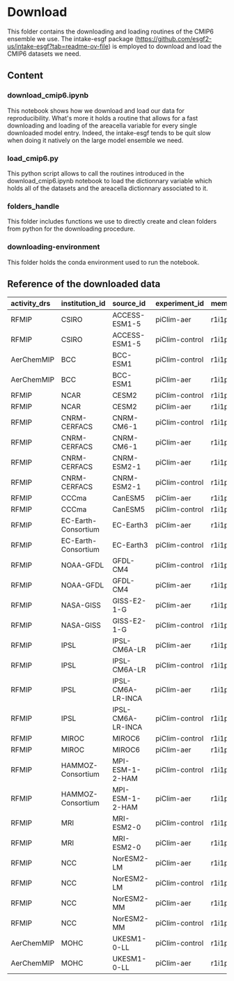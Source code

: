 # Download

This folder contains the downloading and loading routines of the CMIP6 ensemble we use. The intake-esgf package (https://github.com/esgf2-us/intake-esgf?tab=readme-ov-file) is employed to download and load the CMIP6 datasets we need.

## Content

### download_cmip6.ipynb

This notebook shows how we download and load our data for reproducibility. What's more it holds a routine that allows for a fast downloading and loading of the areacella variable for every single downloaded model entry. Indeed, the intake-esgf tends to be quit slow when doing it natively on the large model ensemble we need.

### load_cmip6.py

This python script allows to call the routines introduced in the download_cmip6.ipynb notebook to load the dictionnary variable which holds all of the datasets and the areacella dictionnary associated to it.

### folders_handle

This folder includes functions we use to directly create and clean folders from python for the downloading procedure.

### downloading-environment

This folder holds the conda environment used to run the notebook.

## Reference of the downloaded data

| activity_drs   | institution_id      | source_id         | experiment_id   | member_id   | table_id   | grid_label   |
|:---------------|:--------------------|:------------------|:----------------|:------------|:-----------|:-------------|
| RFMIP          | CSIRO               | ACCESS-ESM1-5     | piClim-aer      | r1i1p1f1    | Amon       | gn           |
| RFMIP          | CSIRO               | ACCESS-ESM1-5     | piClim-control  | r1i1p1f1    | Amon       | gn           |
| AerChemMIP     | BCC                 | BCC-ESM1          | piClim-control  | r1i1p1f1    | Amon       | gn           |
| AerChemMIP     | BCC                 | BCC-ESM1          | piClim-aer      | r1i1p1f1    | Amon       | gn           |
| RFMIP          | NCAR                | CESM2             | piClim-control  | r1i1p1f1    | Amon       | gn           |
| RFMIP          | NCAR                | CESM2             | piClim-aer      | r1i1p1f1    | Amon       | gn           |
| RFMIP          | CNRM-CERFACS        | CNRM-CM6-1        | piClim-control  | r1i1p1f2    | Amon       | gr           |
| RFMIP          | CNRM-CERFACS        | CNRM-CM6-1        | piClim-aer      | r1i1p1f2    | Amon       | gr           |
| RFMIP          | CNRM-CERFACS        | CNRM-ESM2-1       | piClim-aer      | r1i1p1f2    | Amon       | gr           |
| RFMIP          | CNRM-CERFACS        | CNRM-ESM2-1       | piClim-control  | r1i1p1f2    | Amon       | gr           |
| RFMIP          | CCCma               | CanESM5           | piClim-aer      | r1i1p2f1    | Amon       | gn           |
| RFMIP          | CCCma               | CanESM5           | piClim-control  | r1i1p2f1    | Amon       | gn           |
| RFMIP          | EC-Earth-Consortium | EC-Earth3         | piClim-aer      | r1i1p1f1    | Amon       | gr           |
| RFMIP          | EC-Earth-Consortium | EC-Earth3         | piClim-control  | r1i1p1f1    | Amon       | gr           |
| RFMIP          | NOAA-GFDL           | GFDL-CM4          | piClim-control  | r1i1p1f1    | Amon       | gr1          |
| RFMIP          | NOAA-GFDL           | GFDL-CM4          | piClim-aer      | r1i1p1f1    | Amon       | gr1          |
| RFMIP          | NASA-GISS           | GISS-E2-1-G       | piClim-aer      | r1i1p1f1    | Amon       | gn           |
| RFMIP          | NASA-GISS           | GISS-E2-1-G       | piClim-control  | r1i1p1f1    | Amon       | gn           |
| RFMIP          | IPSL                | IPSL-CM6A-LR      | piClim-aer      | r1i1p1f1    | Amon       | gr           |
| RFMIP          | IPSL                | IPSL-CM6A-LR      | piClim-control  | r1i1p1f1    | Amon       | gr           |
| RFMIP          | IPSL                | IPSL-CM6A-LR-INCA | piClim-aer      | r1i1p1f1    | Amon       | gr           |
| RFMIP          | IPSL                | IPSL-CM6A-LR-INCA | piClim-control  | r1i1p1f1    | Amon       | gr           |
| RFMIP          | MIROC               | MIROC6            | piClim-control  | r1i1p1f1    | Amon       | gn           |
| RFMIP          | MIROC               | MIROC6            | piClim-aer      | r1i1p1f1    | Amon       | gn           |
| RFMIP          | HAMMOZ-Consortium   | MPI-ESM-1-2-HAM   | piClim-control  | r1i1p1f1    | Amon       | gn           |
| RFMIP          | HAMMOZ-Consortium   | MPI-ESM-1-2-HAM   | piClim-aer      | r1i1p1f1    | Amon       | gn           |
| RFMIP          | MRI                 | MRI-ESM2-0        | piClim-control  | r1i1p1f1    | Amon       | gn           |
| RFMIP          | MRI                 | MRI-ESM2-0        | piClim-aer      | r1i1p1f1    | Amon       | gn           |
| RFMIP          | NCC                 | NorESM2-LM        | piClim-aer      | r1i1p1f1    | Amon       | gn           |
| RFMIP          | NCC                 | NorESM2-LM        | piClim-control  | r1i1p1f1    | Amon       | gn           |
| RFMIP          | NCC                 | NorESM2-MM        | piClim-aer      | r1i1p1f1    | Amon       | gn           |
| RFMIP          | NCC                 | NorESM2-MM        | piClim-control  | r1i1p1f1    | Amon       | gn           |
| AerChemMIP     | MOHC                | UKESM1-0-LL       | piClim-control  | r1i1p1f4    | Amon       | gn           |
| AerChemMIP     | MOHC                | UKESM1-0-LL       | piClim-aer      | r1i1p1f4    | Amon       | gn           |





